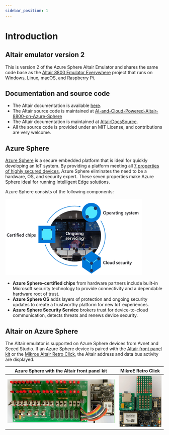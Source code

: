 ```yaml
---
sidebar_position: 1
---
```


# Introduction

## Altair emulator version 2

This is version 2 of the Azure Sphere Altair Emulator and shares the same code base as the [Altair 8800 Emulator Everywhere](https://github.com/gloveboxes/Altair8800.Emulator.Everywhere) project that runs on Windows, Linux, macOS, and Raspberry Pi.

## Documentation and source code

- The Altair documentation is available [here](https://aka.ms/AltairDocs).
- The Altair source code is maintained at [AI-and-Cloud-Powered-Altair-8800-on-Azure-Sphere](https://github.com/AzureSphereCloudEnabledAltair8800/AI-and-Cloud-Powered-Altair-8800-on-Azure-Sphere)
- The Altair documentation is maintained at [AltairDocsSource](https://github.com/AzureSphereCloudEnabledAltair8800/AltairDocsSource).
- All the source code is provided under an MIT License, and contributions are very welcome.

## Azure Sphere

[Azure Sphere](https://azure.microsoft.com/services/azure-sphere/) is a secure embedded platform that is ideal for quickly developing an IoT system. By providing a platform meeting all [7 properties of highly secured devices](https://www.microsoft.com/en-us/research/uploads/prod/2020/11/Seven-Properties-of-Highly-Secured-Devices-2nd-Edition-R1.pdf), Azure Sphere eliminates the need to be a hardware, OS, and security expert. These seven properties make Azure Sphere ideal for running Intelligent Edge solutions.

Azure Sphere consists of the following components: 

![](img/azure-sphere.png)

- **Azure Sphere–certified chips** from hardware partners include built-in Microsoft security technology to provide connectivity and a dependable hardware root of trust.
- **Azure Sphere OS** adds layers of protection and ongoing security updates to create a trustworthy platform for new IoT experiences.
- **Azure Sphere Security Service** brokers trust for device-to-cloud communication, detects threats and renews device security.

## Altair on Azure Sphere

The Altair emulator is supported on Azure Sphere devices from Avnet and Seeed Studio. If an Azure Sphere device is paired with the [Altair front panel kit](https://github.com/AzureSphereCloudEnabledAltair8800/AzureSphereAltair8800.Hardware) or the [Mikroe Altair Retro Click](https://www.mikroe.com/blog/8800-retro-click), the Altair address and data bus activity are displayed.

| Azure Sphere with the Altair front panel kit | MikroE Retro Click |
|--|--|
| ![The gif shows the Altair on Azure Sphere with the Altair front panel](img/altair_on_sphere.gif) | ![The gif shows the address and data bus LEDs in action](img/avnet_retro_click.gif) |

